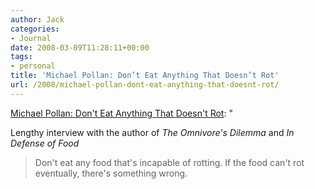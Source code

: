 ```yaml
---
author: Jack
categories:
- Journal
date: 2008-03-09T11:28:11+00:00
tags:
- personal
title: 'Michael Pollan: Don’t Eat Anything That Doesn’t Rot'
url: /2008/michael-pollan-dont-eat-anything-that-doesnt-rot/
---
```


[Michael Pollan: Don't Eat Anything That Doesn't Rot][1]: "

Lengthy interview with the author of _The Omnivore's Dilemma_ and _In Defense of Food_

> Don't eat any food that's incapable of rotting. If the food can't rot eventually, there's something wrong.

 [1]: http://www.alternet.org/healthwellness/76987/